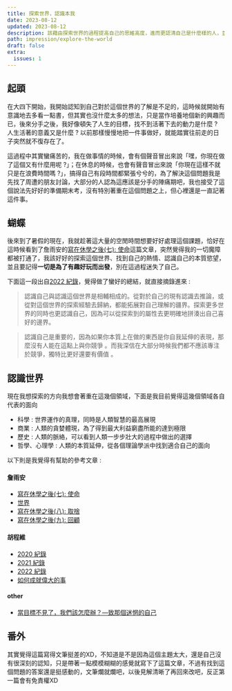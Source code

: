 ```yaml
---
title: 探索世界，認識本我
date: 2023-08-12
updated: 2023-08-12
description: 該藉由探索世界的過程提高自己的思維高度，進而更認清自己是什麼樣的人，並且找到自己的世界觀、人生觀，發現自己想要過的是什麼樣的生活
path: impression/explore-the-world
draft: false
extra:
  issues: 1
---
```


## 起頭

在大四下開始，我開始認知到自己對於這個世界的了解是不足的，這時候就開始有意識地去多看一點書，但其實也沒什麼太多的想法，只是當作培養地個新的興趣而已，後來分手之後，我好像頓失了人生的目標，找不到活著下去的動力是什麼 ? 人生活著的意義又是什麼 ? 以前那樣慢慢地把一件事做好，就能踏實往前走的日子突然就不復存在了。

這過程中其實蠻痛苦的，我在做事情的時候，會有個聲音冒出來說「嘿，你現在做了這個又有什麼用呢 ?」；在休息的時候，也會有聲音冒出來說「你現在這樣不就只是在浪費時間嗎 ?」，搞得自己有段時間都緊張兮兮的，為了解決這個問題我是先找了周遭的朋友討論，大部分的人認為這應該是分手的陣痛期吧，我也接受了這個說法先好好的準備期末考，沒有特別著重在這個問題之上，但心裡還是一直記著這件事。

## 蝴蝶

後來到了暑假的現在，我就趁著這大量的空閒時間想要好好處理這個課題，恰好在這時候看到了詹雨安的[寫在休學之後(七): 使命](https://medium.com/sheracaolity/%E5%AF%AB%E5%9C%A8%E4%BC%91%E5%AD%B8%E4%B9%8B%E5%BE%8C-%E7%B5%82-%E4%BD%BF%E5%91%BD-604c6fc23792)這篇文章，突然覺得我的一切魔障都被打通了，我該好好的探索這個世界、找到自己的熱情、認識自己的本質慾望，並且要記得**一切是為了有趣好玩而出發**，別在這過程迷失了自己。

下面這一段出自[2022 紀錄](https://chengweihu.com/2022-review/)，覺得做了蠻好的總結，就直接摘錄進來 :
> 認識自己與認識這個世界是相輔相成的。從對於自己的現有認識去推論，或從對這個世界的探索經驗去歸納，都能拓展對自己理解的疆界。探索更多世界的同時也更認識自己，因為可以從探索到的屬性去更明確地拼湊出自己喜好的邊界。

> 認識自己是重要的，因為如果你本質上在做的東西是你自我延伸的表現，那麼沒有人能在這點上與你競爭 。而我深信在大部分時候我們都不應該專注於競爭，獨特比更好還要有價值 。

## 認識世界

現在我想探索的方向我想會著重在這幾個領域，下面是我目前覺得這幾個領域各自代表的面向

- 科學 : 世界運作的真理，同時是人類智慧的最高展現
- 商業 : 人類的貪婪體現，為了得到最大利益窮盡所能的達到極限
- 歷史 : 人類的脈絡，可以看到人類一步步壯大的過程中做出的選擇
- 哲學、心理學 : 人類的本質延伸，從各個理論學派中找到適合自己的面向


以下則是我覺得有幫助的參考文章 :

#### 詹雨安
- [寫在休學之後(七): 使命](https://medium.com/sheracaolity/%E5%AF%AB%E5%9C%A8%E4%BC%91%E5%AD%B8%E4%B9%8B%E5%BE%8C-%E7%B5%82-%E4%BD%BF%E5%91%BD-604c6fc23792)
- [世界](https://medium.com/sheracaolity/worldview-d419e0c8716f)
- [寫在休學之後(八): 取捨](https://medium.com/sheracaolity/%E5%AF%AB%E5%9C%A8%E4%BC%91%E5%AD%B8%E4%B9%8B%E5%BE%8C-%E5%85%AB-%E5%8F%96%E6%8D%A8-630af67ecacb)
- [寫在休學之後(九): 回顧](https://medium.com/sheracaolity/%E5%AF%AB%E5%9C%A8%E4%BC%91%E5%AD%B8%E4%B9%8B%E5%BE%8C-%E4%B9%9D-%E5%9B%9E%E9%A1%A7-8db221d310f2)
#### 胡程維
- [2020 紀錄](https://chengweihu.com/2020-review/)
- [2021 紀錄](https://chengweihu.com/2021-review/)
- [2022 紀錄](https://chengweihu.com/2022-review/)
- [如何成就偉大的事](https://chengweihu.com/pg-on-great-work/?fbclid=IwAR2ImZ_EcWbZBoVMwu_7PGfIs8rJcCyMMSH9zAJBGGnlRlBvjXelF_i7xUQ#fnref-3)
#### other
- [當目標不見了，我們該怎麼辦？—致那個迷惘的自己](https://sprinklesandsuits.com/2019/07/%e7%95%b6%e7%9b%ae%e6%a8%99%e4%b8%8d%e8%a6%8b%e4%ba%86%ef%bc%8c%e6%88%91%e5%80%91%e8%a9%b2%e6%80%8e%e9%ba%bc%e8%be%a6%ef%bc%9f-%e8%87%b4%e9%82%a3%e5%80%8b%e8%bf%b7%e6%83%98%e7%9a%84%e8%87%aa/)

## 番外

其實覺得這篇寫得文筆挺差的XD，不知道是不是因為這個主題太大，還是自己沒有很深刻的認知，只是帶著一點模模糊糊的感覺就寫下了這篇文章，不過有找到這個問題的答案還是挺感動的，文筆爛就爛吧，以後見解清晰了再回來改吧，反正第一篇會有免責權XD